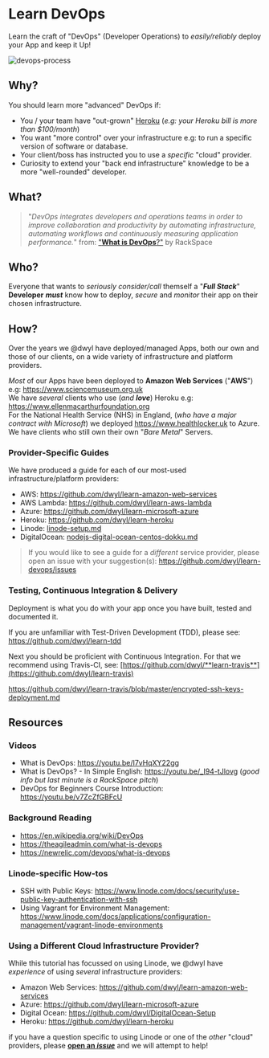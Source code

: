 # Learn DevOps

Learn the craft of "DevOps" (Developer Operations)
to _easily/reliably_ deploy your App and keep it Up!

![devops-process](https://user-images.githubusercontent.com/194400/28494977-ce74a632-6f36-11e7-9f86-f48abde49479.png)

## Why?

You should learn more "advanced" DevOps if:

+ You / your team have "out-grown"
[Heroku](https://github.com/dwyl/learn-heroku)
(_e.g: your Heroku bill is more than $100/month_)
+ You want "more control" over your infrastructure
e.g: to run a specific version of software or database.
+ Your client/boss has instructed you
to use a _specific_ "cloud" provider.
+ Curiosity to extend your
"back end infrastructure" knowledge to be a more
"well-rounded" developer.

## What?

> "_DevOps integrates developers and operations teams
> in order to improve collaboration and productivity
> by automating infrastructure, automating workflows
> and continuously measuring application performance._"
> from: ["**What is DevOps**?"](https://youtu.be/_I94-tJlovg) by RackSpace

## Who?

Everyone that wants to _seriously consider/call_ themself
a "***Full Stack***" **Developer** ***must*** know how to deploy,
_secure_ and _monitor_ their app on their chosen infrastructure.


## How?

Over the years we @dwyl have deployed/managed Apps,
both our own and those of our clients,
on a wide variety of infrastructure and platform providers.

_Most_ of our Apps have been deployed to **Amazon Web Services** ("**AWS**")
e.g: https://www.sciencemuseum.org.uk  <br />
We have _several_ clients who use (_and **love**_) Heroku e.g:
https://www.ellenmacarthurfoundation.org <br />
For the National Health Service (NHS) in England,
(_who have a major contract with Microsoft_) we deployed
https://www.healthlocker.uk to Azure. <br />
We have clients who still own their own "_Bare Metal_" Servers.

### Provider-Specific Guides

We have produced a guide for each of our most-used
infrastructure/platform providers:

+ AWS: https://github.com/dwyl/learn-amazon-web-services
+ AWS Lambda: https://github.com/dwyl/learn-aws-lambda
+ Azure: https://github.com/dwyl/learn-microsoft-azure
+ Heroku: https://github.com/dwyl/learn-heroku
+ Linode: [linode-setup.md](https://github.com/dwyl/learn-devops/blob/master/linode-setup.md)
+ DigitalOcean: [nodejs-digital-ocean-centos-dokku.md](https://github.com/dwyl/learn-devops/blob/master/nodejs-digital-ocean-centos-dokku.md)


> If you would like to see a guide for a _different_ service provider,
please open an issue with your suggestion(s):
https://github.com/dwyl/learn-devops/issues


### Testing, Continuous Integration & Delivery

Deployment is what you do with your app once you have
built, tested and documented it.

If you are unfamiliar with Test-Driven Development (TDD),
please see: https://github.com/dwyl/learn-tdd <br />

Next you should be proficient with Continuous Integration.
For that we recommend using Travis-CI, see:
[https://github.com/dwyl/**learn-travis**](https://github.com/dwyl/learn-travis)




https://github.com/dwyl/learn-travis/blob/master/encrypted-ssh-keys-deployment.md

<!--
### _First_ Upgrade Deployment

Build Upgrade based on the version currently on Staging:
```
mix edeliver build upgrade --auto-version=git-revision --from=$(1.0.3) --to=$(git rev-parse HEAD) --verbose --branch=continuous-delivery
```

Get the version that was created and use it as the `--version` in the next command:

```
mix edeliver deploy upgrade to production --version=1.0.3+3a4f948 --verbose
```


> _**NOTE**: We have an **Open issue** for deploying an **UPGRADE**
via Continuous Integration:_ https://github.com/dwyl/learn-devops/issues/19 <br />
> _We requested help on:_ https://github.com/edeliver/edeliver/issues/234 <br />
> _But sadly, no reply, yet ..._
_if you have time to help please comment on the issue!_
-->

## Resources

### Videos

+ What is DevOps: https://youtu.be/I7vHqXY22gg
+ What is DevOps? - In Simple English: https://youtu.be/_I94-tJlovg
(_good info but last minute is a RackSpace pitch_)
+ DevOps for Beginners Course Introduction: https://youtu.be/v7ZcZfGBFcU

### Background Reading

+ https://en.wikipedia.org/wiki/DevOps
+ https://theagileadmin.com/what-is-devops
+ https://newrelic.com/devops/what-is-devops

### Linode-specific How-tos

+ SSH with Public Keys:
https://www.linode.com/docs/security/use-public-key-authentication-with-ssh
+ Using Vagrant for Environment Management:
https://www.linode.com/docs/applications/configuration-management/vagrant-linode-environments

### Using a Different Cloud Infrastructure Provider?

While this tutorial has focussed on using Linode,
we @dwyl have _experience_ of using _several_ infrastructure providers:

+ Amazon Web Services: https://github.com/dwyl/learn-amazon-web-services
+ Azure: https://github.com/dwyl/learn-microsoft-azure
+ Digital Ocean: https://github.com/dwyl/DigitalOcean-Setup
+ Heroku: https://github.com/dwyl/learn-heroku

if you have a question specific to using Linode or one of the _other_
"cloud" providers, please
[**open an _issue_**](https://github.com/dwyl/learn-devops/issues)
and we will attempt to help!

<!--

## <sup>1</sup>Why Not "_Just Use Heroku_"?

Heroku is great for _most_ use-cases.
But it gets _expensive_ very quickly!
The moment you start to pay for an app it's $7/month
(_which may not sound "expensive" on the surface_)
But it's the _Database_ that's the _expensive_ part!

### Heroku Database _Extortion_

The moment you go beyond the "_hobby_" plan:
![heroku-hobby-dev](https://user-images.githubusercontent.com/194400/28563894-543876d8-711f-11e7-9b09-cb548e10ee84.png)

![heroku-hobby-basic](https://user-images.githubusercontent.com/194400/28563938-77966842-711f-11e7-9668-eaa694325a79.png)

![heroku-database-pricing](https://user-images.githubusercontent.com/194400/28563258-4e7628d2-711d-11e7-81e0-b3997d9d05ca.png)

As you can see, from the pricing, the _resources_ do offer value-for money
once the project's database goes above a certain size.

-->
